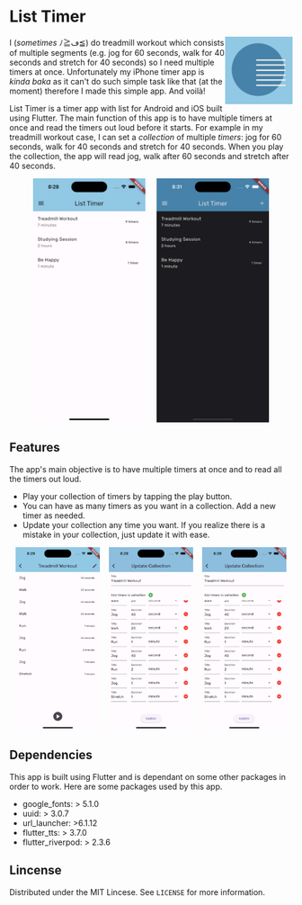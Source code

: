 # List Timer

<img src='assets/images/logo.png' align='right' alt='List Timer logo' width='120' height='120'>

I (<i>sometimes</i> ﾉ≧ڡ≦) do treadmill workout which consists of multiple segments (e.g. jog for 60 seconds, walk for 40 seconds and stretch for 40 seconds) so I need multiple timers at once. Unfortunately my iPhone timer app is <i>kinda baka</i> as it can't do such simple task like that (at the moment) therefore I made this simple app. And voilà!

List Timer is a timer app with list for Android and iOS built using Flutter. The main function of this app is to have multiple timers at once and read the timers out loud before it starts. For example in my treadmill workout case, I can set a <em>collection</em> of multiple <em>timers</em>: jog for 60 seconds, walk for 40 seconds and stretch for 40 seconds. When you play the collection, the app will read jog, walk after 60 seconds and stretch after 40 seconds.

<p align="center">
    <img alt="Main Interface (light)" width="200" src="assets/images/screenshots/main (light).png">
    &nbsp;&nbsp;&nbsp;
    <img alt="Main Interface (dark)" width="200" src="assets/images/screenshots/main (dark).png">
</p>

## Features

The app's main objective is to have multiple timers at once and to read all the timers out loud.
* Play your collection of timers by tapping the play button.
* You can have as many timers as you want in a collection. Add a new timer as needed.
* Update your collection any time you want. If you realize there is a mistake in your collection, just update it with ease.


<p align="center">
    <img alt="Adding Interface" width="150" src="assets/images/screenshots/collection.png">
    &nbsp;&nbsp;
    <img alt="Updating Interface" width="150" src="assets/images/screenshots/update.png">
    &nbsp;&nbsp;
    <img alt="Updating Interface" width="150" src="assets/images/screenshots/update.png">
</p>



## Dependencies

This app is built using Flutter and is dependant on some other packages in order to work. Here are some packages used by this app.

* google_fonts: > 5.1.0
* uuid: > 3.0.7
* url_launcher: >6.1.12
* flutter_tts: > 3.7.0
* flutter_riverpod: > 2.3.6

## Lincense

Distributed under the MIT Lincese. See `LICENSE` for more information.
